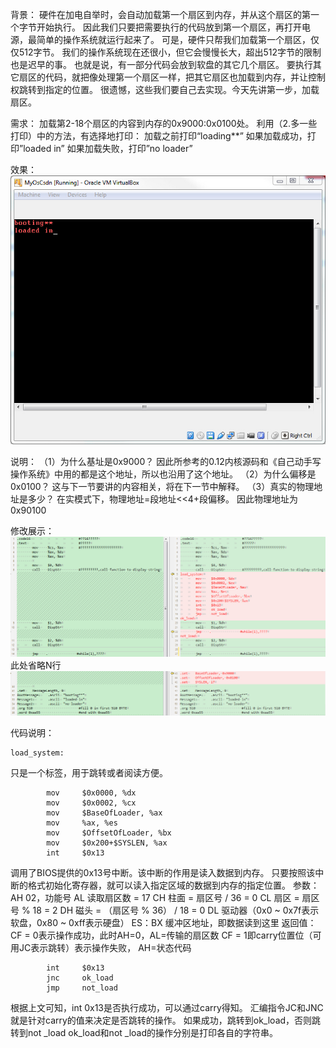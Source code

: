 背景：
硬件在加电自举时，会自动加载第一个扇区到内存，并从这个扇区的第一个字节开始执行。
因此我们只要把需要执行的代码放到第一个扇区，再打开电源，最简单的操作系统就运行起来了。
可是，硬件只帮我们加载第一个扇区，仅仅512字节。
我们的操作系统现在还很小，但它会慢慢长大，超出512字节的限制也是迟早的事。
也就是说，有一部分代码会放到软盘的其它几个扇区。
要执行其它扇区的代码，就把像处理第一个扇区一样，把其它扇区也加载到内存，并让控制权跳转到指定的位置。
很遗憾，这些我们要自己去实现。今天先讲第一步，加载扇区。

需求：
加载第2-18个扇区的内容到内存的0x9000:0x0100处。
利用（2.多一些打印）中的方法，有选择地打印：
加载之前打印“loading**”
如果加载成功，打印”loaded in”
如果加载失败，打印”no loader”

效果：
![](/book/assets/2)

说明：
（1）为什么基址是0x9000？
因此所参考的0.12内核源码和《自己动手写操作系统》中用的都是这个地址，所以也沿用了这个地址。
（2）为什么偏移是0x0100？
这与下一节要讲的内容相关，将在下一节中解释。
（3）真实的物理地址是多少？
在实模式下，物理地址=段地址<<4+段偏移。
因此物理地址为0x90100

修改展示：
![](/book/assets/3)
此处省略N行
![](/book/assets/4)

代码说明：

```
load_system:
```

只是一个标签，用于跳转或者阅读方便。

```
        mov     $0x0000, %dx
        mov     $0x0002, %cx
        mov     $BaseOfLoader, %ax
        mov     %ax, %es
        mov     $OffsetOfLoader, %bx
        mov     $0x200+$SYSLEN, %ax
        int     $0x13
```

调用了BIOS提供的0x13号中断。该中断的作用是读入数据到内存。
只要按照该中断的格式初始化寄存器，就可以读入指定区域的数据到内存的指定位置。
参数：
AH 02，功能号
AL 读取扇区数 = 17
CH 柱面 = 扇区号 / 36 = 0
CL 扇区 = 扇区号 % 18 = 2
DH 磁头 = （扇区号 % 36） / 18 = 0
DL 驱动器（0x0 ~ 0x7f表示软盘，0x80 ~ 0xff表示硬盘）
ES：BX 缓冲区地址，即数据读到这里
返回值：
CF = 0表示操作成功，此时AH=0，AL=传输的扇区数
CF = 1即carry位置位（可用JC表示跳转）表示操作失败， AH=状态代码

```
        int     $0x13
        jnc     ok_load
        jmp     not_load
```

根据上文可知，int 0x13是否执行成功，可以通过carry得知。
汇编指令JC和JNC就是针对carry的值来决定是否跳转的操作。
如果成功，跳转到ok_load，否则跳转到not _load
ok_load和not _load的操作分别是打印各自的字符串。